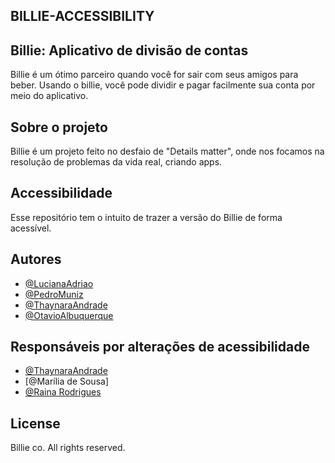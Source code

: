 ## BILLIE-ACCESSIBILITY

## Billie: Aplicativo de divisão de contas

Billie é um ótimo parceiro quando você for sair com seus amigos para beber. Usando o billie, você pode dividir e pagar facilmente sua conta por meio do aplicativo.

## Sobre o projeto

Billie é um projeto feito no desfaio de "Details matter", onde nos focamos na resolução de problemas da vida real, criando apps.

## Accessibilidade

Esse repositório tem o intuito de trazer a versão do Billie de forma acessível.

## Autores

- [@LucianaAdriao](https://github.com/lvasantos)
- [@PedroMuniz](https://github.com/pedrohgmuniz)
- [@ThaynaraAndrade](https://github.com/Thaynara-Andrade)
- [@OtavioAlbuquerque](https://github.com/otavioalbucosta)

## Responsáveis por alterações de acessibilidade

- [@ThaynaraAndrade](https://github.com/Thaynara-Andrade)
- [@Marília de Sousa]
- [@Raina Rodrigues](https://github.com/rainarodrigues)


## License

Billie co. All rights reserved.

